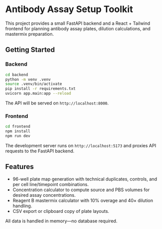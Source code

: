 # Antibody Assay Setup Toolkit

This project provides a small FastAPI backend and a React + Tailwind frontend for planning antibody assay plates, dilution calculations, and mastermix preparation.

## Getting Started

### Backend

```bash
cd backend
python -m venv .venv
source .venv/bin/activate
pip install -r requirements.txt
uvicorn app.main:app --reload
```

The API will be served on `http://localhost:8000`.

### Frontend

```bash
cd frontend
npm install
npm run dev
```

The development server runs on `http://localhost:5173` and proxies API requests to the FastAPI backend.

## Features

- 96-well plate map generation with technical duplicates, controls, and per cell line/timepoint combinations.
- Concentration calculator to compute source and PBS volumes for desired assay concentrations.
- Reagent B mastermix calculator with 10% overage and 40× dilution handling.
- CSV export or clipboard copy of plate layouts.

All data is handled in memory—no database required.
